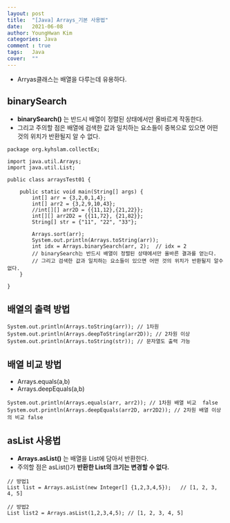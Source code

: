 ```yaml
---
layout: post
title:  "[Java] Arrays_기본 사용법"
date:   2021-06-08
author: YoungHwan Kim
categories: Java
comment : true
tags:	Java
cover:  ""
---
```




- Arryas클래스는 배열을 다루는데 유용하다.


## binarySearch ##
- **binarySearch()** 는 반드시 배열이 정렬된 상태에서만 올바르게 작동한다.
- 그리고 주의할 점은 배열에 검색한 값과 일치하는 요소들이 중복으로 있으면 어떤 것의 위치가 반환될지 알 수 없다.
```
package org.kyhslam.collectEx;

import java.util.Arrays;
import java.util.List;

public class arraysTest01 {

    public static void main(String[] args) {
        int[] arr = {3,2,0,1,4};
        int[] arr2 = {3,2,9,10,43};
        //int[][] arr2D = {{11,12},{21,22}};
        int[][] arr2D2 = {{11,72}, {21,82}};
        String[] str = {"11", "22", "33"};

        Arrays.sort(arr);
        System.out.println(Arrays.toString(arr));
        int idx = Arrays.binarySearch(arr, 2);  // idx = 2
        // binarySearch는 반드시 배열이 정렬된 상태에서만 올바른 결과를 얻는다.
        // 그리고 검색한 값과 일치하는 요소들이 있으면 어떤 것의 위치가 반환될지 알수없다.
    }

}
```



## 배열의 출력 방법 ##
```
System.out.println(Arrays.toString(arr)); // 1차원
System.out.println(Arrays.deepToString(arr2D)); // 2차원 이상
System.out.println(Arrays.toString(str)); // 문자열도 출력 가능
```


## 배열 비교 방법 ##
- Arrays.equals(a,b)
- Arrays.deepEquals(a,b)
```
System.out.println(Arrays.equals(arr, arr2)); // 1차원 배열 비교  false
System.out.println(Arrays.deepEquals(arr2D, arr2D2)); // 2차원 배열 이상의 비교 false
```

## asList 사용법 ##
- **Arrays.asList()** 는 배열을 List에 담아서 반환한다.
- 주의할 점은 asList()가 **반환한 List의 크기는 변경할 수 없다.**
```
// 방법1 
List list = Arrays.asList(new Integer[] {1,2,3,4,5});   // [1, 2, 3, 4, 5]

// 방법2
List list2 = Arrays.asList(1,2,3,4,5); // [1, 2, 3, 4, 5]
```



